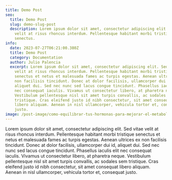 ```yaml
---
title: Demo Post
seo:
  title: Demo Post
  slug: demo-slug-post
  description: Lorem ipsum dolor sit amet, consectetur adipiscing elit. Sed vitae
    velit at risus rhoncus interdum. Pellentesque habitant morbi tristique
    senectus.
info:
  date: 2023-07-27T06:21:00.380Z
  title: Demo Post
  category: Documentation
  author: Julio Palencia
  excerpt: Lorem ipsum dolor sit amet, consectetur adipiscing elit. Sed vitae
    velit at risus rhoncus interdum. Pellentesque habitant morbi tristique
    senectus et netus et malesuada fames ac turpis egestas. Aenean ultrices ex
    non facilisis tincidunt. Donec at dolor facilisis, ullamcorper dui id,
    aliquet dui. Sed nec nunc sed lacus congue tincidunt. Phasellus iaculis elit
    nec consequat iaculis. Vivamus ut consectetur libero, at pharetra neque.
    Vestibulum pellentesque nisl sit amet turpis convallis, ac sodales sem
    tristique. Cras eleifend justo id nibh consectetur, sit amet consequat
    libero aliquam. Aenean in nisl ullamcorper, vehicula tortor et, consequat
    justo.
image: /post-image/como-equilibrar-tus-hormonas-para-mejorar-el-metabolismo-y-la-salud.jpg
---
```

Lorem ipsum dolor sit amet, consectetur adipiscing elit. Sed vitae velit at risus rhoncus interdum. Pellentesque habitant morbi tristique senectus et netus et malesuada fames ac turpis egestas. Aenean ultrices ex non facilisis tincidunt. Donec at dolor facilisis, ullamcorper dui id, aliquet dui. Sed nec nunc sed lacus congue tincidunt. Phasellus iaculis elit nec consequat iaculis. Vivamus ut consectetur libero, at pharetra neque. Vestibulum pellentesque nisl sit amet turpis convallis, ac sodales sem tristique. Cras eleifend justo id nibh consectetur, sit amet consequat libero aliquam. Aenean in nisl ullamcorper, vehicula tortor et, consequat justo.